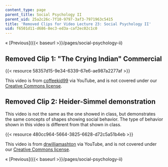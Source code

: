 ```yaml
---
content_type: page
parent_title: Social Psychology II
parent_uid: 25a2c26c-7f10-9797-3af3-7971963c5415
title: 'Removed Clips for Video Lecture 23: Social Psychology II'
uid: f6501d11-d686-8ec3-ed3a-caf2ec02c1c0
---
```


« [Previous]({{< baseurl >}}/pages/social-psychology-ii)

Removed Clip 1: "The Crying Indian" Commercial
----------------------------------------------

{{< resource 58357d15-9e34-6339-67e6-ae987a2277af >}}

This video is from [coffeekid99](http://www.youtube.com/user/coffeekid99) via YouTube, and is not covered under our [Creative Commons license](/terms/#cc).

Removed Clip 2: Heider-Simmel demonstration
-------------------------------------------

This video is not the same as the one showed in class, but demonstrates the same concepts of shapes showing social behavior. The type of behavior shown in this video is different from that shown in class.

{{< resource 480cc964-5664-3825-6628-d72c5a51b4eb >}}

This video is from [drwilliamashton](https://www.youtube.com/user/drwilliamashton) via YouTube, and is not covered under our [Creative Commons license](/terms/#cc).

« [Previous]({{< baseurl >}}/pages/social-psychology-ii)